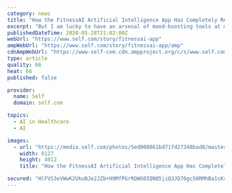 ```yaml
---
category: news
title: "How the FitnessAI Artificial Intelligence App Has Completely Revolutionized My Workouts"
excerpt: "But I am lucky to have an arsenal of mood-boosting tools at my disposal: calls with loved ones, phone sessions with my therapist, cuddles with my dog—and my daily workout with the FitnessAI app, which uses artificial intelligence based on 5."
publishedDateTime: 2020-05-28T21:02:00Z
webUrl: "https://www.self.com/story/fitnessai-app"
ampWebUrl: "https://www.self.com/story/fitnessai-app/amp"
cdnAmpWebUrl: "https://www-self-com.cdn.ampproject.org/c/s/www.self.com/story/fitnessai-app/amp"
type: article
quality: 66
heat: 66
published: false

provider:
  name: Self
  domain: self.com

topics:
  - AI in Healthcare
  - AI

images:
  - url: "https://media.self.com/photos/5ed008061bd71fd27348bad8/master/pass/workout_app_phone.jpg"
    width: 8127
    height: 4912
    title: "How the FitnessAI Artificial Intelligence App Has Completely Revolutionized My Workouts"

secured: "HlFVS3eVWwK2UkuNJe2JZb+H9MfPGrRQWG0IQNQ5jiQ3JD70gc50RMhBa1sKrrvfUvvA/XfYbckAv9l7mwQqRgjlKJpMPC+6G6lOYVtvlcY28HP/qH0oGFbCQulj16G+o4M11owuEU0FL+4LsuV0njW8Hh5xvfuYYOdlVtqGXLIBGt952TxcBBRcZ+BOtDxaQul4HbTbHcEeJPvclrrKf1Vy9YseN/pHRIutRCA1aUWBcdE+oav6JGzDBDg8evAg0+306+uxst/Tk/5UxZku/a5vFj7ME+9UpijJGO61G5yw+UKFwbqtCR4K6cWZuBpAebYIYOjX9DnlEZJXmm+k5JJK2GvKQTL2skHRdDlhg0ueIQjGENiJM0t9ictg5AHoFiE+BJDIoYaM46lqFy0klJLMFJxfBOBpGzQW7mXO7HddERO7Di0frUioENkhGH87t/qUy9X3EpybfRy5A3PMUREk2WCFQHlp2JL09SUc3RY=;Q1xpABM5EN0tTS1i+7PQtQ=="
---
```


